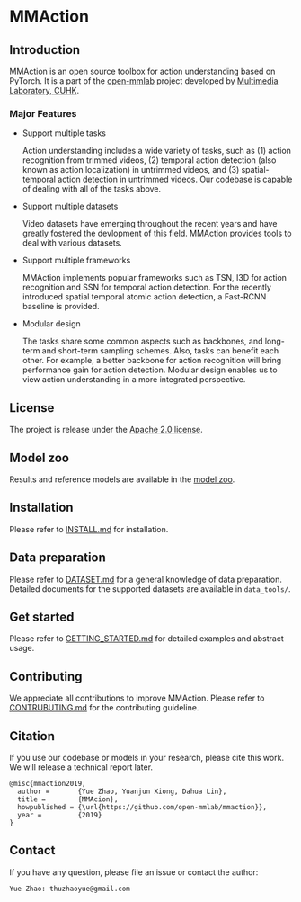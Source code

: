# MMAction

## Introduction
MMAction is an open source toolbox for action understanding based on PyTorch.
It is a part of the [open-mmlab](https://github.com/open-mmlab) project developed by [Multimedia Laboratory, CUHK](http://mmlab.ie.cuhk.edu.hk/).

### Major Features
- Support multiple tasks

  Action understanding includes a wide variety of tasks, such as (1) action recognition from trimmed videos, (2) temporal action detection (also known as action localization) in untrimmed videos, and (3) spatial-temporal action detection in untrimmed videos. Our codebase is capable of dealing with all of the tasks above.

- Support multiple datasets

  Video datasets have emerging throughout the recent years and have greatly fostered the devlopment of this field.
  MMAction provides tools to deal with various datasets.

- Support multiple frameworks

  MMAction implements popular frameworks such as TSN, I3D for action recognition and SSN for temporal action detection.
  For the recently introduced spatial temporal atomic action detection, a Fast-RCNN baseline is provided.

- Modular design

  The tasks share some common aspects such as backbones, and long-term and short-term sampling schemes.
  Also, tasks can benefit each other. For example, a better backbone for action recognition will bring performance gain for action detection. 
  Modular design enables us to view action understanding in a more integrated perspective.

## License
The project is release under the [Apache 2.0 license](https://github.com/open-mmlab/mmaction/blob/master/LICENSE).

## Model zoo
Results and reference models are available in the [model zoo](https://github.com/open-mmlab/mmaction/blob/master/MODEL_ZOO.md).


## Installation
Please refer to [INSTALL.md](https://github.com/open-mmlab/mmaction/blob/master/INSTALL.md) for installation.

## Data preparation
Please refer to [DATASET.md](https://github.com/open-mmlab/mmaction/blob/master/DATASET.md) for a general knowledge of data preparation.
Detailed documents for the supported datasets are available in `data_tools/`.

## Get started
Please refer to [GETTING_STARTED.md](https://github.com/open-mmlab/mmaction/blob/master/GETTING_STARTED.md) for detailed examples and abstract usage.

## Contributing
We appreciate all contributions to improve MMAction.
Please refer to [CONTRUBUTING.md](https://github.com/open-mmlab/mmaction/blob/master/CONTRIBUTING.md) for the contributing guideline.

## Citation
If you use our codebase or models in your research, please cite this work.
We will release a technical report later.
```
@misc{mmaction2019,
  author =       {Yue Zhao, Yuanjun Xiong, Dahua Lin},
  title =        {MMAcion},
  howpublished = {\url{https://github.com/open-mmlab/mmaction}},
  year =         {2019}
}
```

## Contact
If you have any question, please file an issue or contact the author:
```
Yue Zhao: thuzhaoyue@gmail.com
```